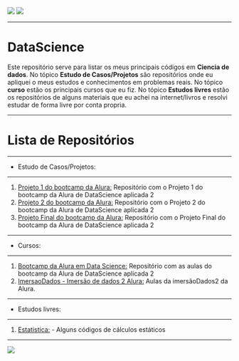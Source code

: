 ![](https://img.shields.io/github/last-commit/HenriqueCCdA/bootCampAluraDataScience?style=plasti&ccolor=blue)
![](https://img.shields.io/badge/Autor-Henrique%20C%20C%20de%20Andrade-blue)

---
# DataScience

Este repositório serve para listar os meus principais códigos em **Ciencia de dados**. No tópico **Estudo de Casos/Projetos** são repositórios onde eu apliquei o meus estudos e conhecimentos em problemas reais. No tópico **curso** estão os principais cursos que eu fiz. No tópico **Estudos livres** estão os repositórios de alguns materiais que eu achei na internet/livros e resolvi estudar de forma livre por conta propria. 

---
# Lista de Repositórios
---
* Estudo de Casos/Projetos:
---
1. [Projeto 1 do bootcamp da Alura:](https://github.com/HenriqueCCdA/BC_DS_Projeto1) Repositório com o Projeto 1 do bootcamp da Alura de DataScience aplicada 2
2. [Projeto 2 do bootcamp da Alura:](https://github.com/HenriqueCCdA/BC_DS_Projeto2) Repositório com o Projeto 2 do bootcamp da Alura de DataScience aplicada 2
3. [Projeto Final do bootcamp da Alura:](https://github.com/HenriqueCCdA/BC_DS_Projeto_Final) Repositório com o Projeto Final do bootcamp da Alura de DataScience aplicada 2

---
* Cursos:
---
1. [Bootcamp da Alura em Data Science:](https://github.com/HenriqueCCdA/bootCampAluraDataScience) Repositório com as aulas do bootcamp da Alura de DataScience aplicada 2
2. [ImersaoDados - Imersão de dados 2 Alura:](https://github.com/HenriqueCCdA/ImersaoDados) Aulas da imersãoDados2 da Alura.
---
* Estudos livres:
---
1. [Estatistica:](https://github.com/HenriqueCCdA/Estatistica) - Alguns códigos de cálculos estáticos

---

[<img src="https://img.shields.io/badge/mail-EA4335?style=flat-square&logo=Gmail&logoColor=white" />](henrique.ccda@gmail.com)

